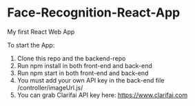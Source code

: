 # Face-Recognition-React-App
My first React Web App 

To start the App:
1. Clone this repo and the backend-repo 
2. Run npm install in both front-end and back-end
3. Run npm start in both front-end and back-end
4. You must add your own API key in the back-end file /controller/imageUrl.js/ 
5. You can grab Clarifai API key here: https://www.clarifai.com
